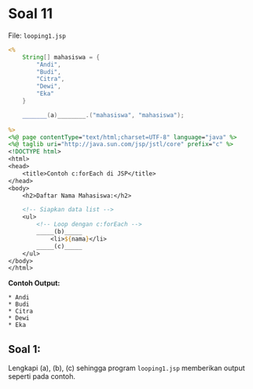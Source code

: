 # Soal 11

File: `looping1.jsp`
```jsp
<%
    String[] mahasiswa = {
        "Andi",
        "Budi",
        "Citra",
        "Dewi",
        "Eka"
    }

    _______(a)________.("mahasiswa", "mahasiswa");
    
%>
<%@ page contentType="text/html;charset=UTF-8" language="java" %>
<%@ taglib uri="http://java.sun.com/jsp/jstl/core" prefix="c" %>
<!DOCTYPE html>
<html>
<head>
    <title>Contoh c:forEach di JSP</title>
</head>
<body>
    <h2>Daftar Nama Mahasiswa:</h2>

    <!-- Siapkan data list -->
    <ul>
        <!-- Loop dengan c:forEach -->
        _____(b)_____
            <li>${nama}</li>
        _____(c)_____
    </ul>
</body>
</html>
```

**Contoh Output:**
```
* Andi
* Budi
* Citra
* Dewi
* Eka
```

## Soal 1:
Lengkapi (a), (b), (c) sehingga program `looping1.jsp` memberikan output seperti pada contoh.